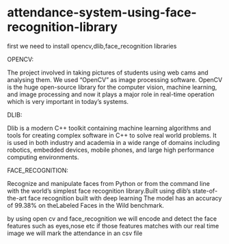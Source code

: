 # attendance-system-using-face-recognition-library

first we need to install opencv,dlib,face_recognition libraries

OPENCV:

The project involved in taking pictures of students using web cams and analysing them. We used “OpenCV” as image processing software.
OpenCV is the huge open-source library for the computer vision, machine learning, and image processing and now it plays a major role in real-time operation which is very important in today’s systems.

DLIB:

Dlib is a modern C++ toolkit containing machine learning algorithms and tools for creating complex software in C++ to solve real world problems. It is used in both industry and academia in a wide range of domains including robotics, embedded devices, mobile phones, and large high performance computing environments.

FACE_RECOGNITION:


Recognize and manipulate faces from Python or from the command line with the world’s simplest face recognition library.Built using dlib’s state-of-the-art face recognition
built with deep learning
The model has an accuracy of 99.38% on theLabeled Faces in the Wild benchmark.

by using open cv and face_recognition we will encode and detect the face features such as eyes,nose etc
if those features matches with our real time image we will mark the attendance in an csv file


